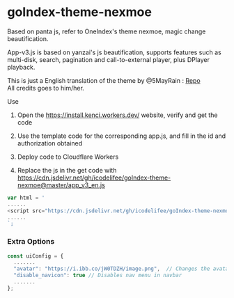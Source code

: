 # goIndex-theme-nexmoe

Based on panta js, refer to OneIndex's theme nexmoe, magic change beautification.

App-v3.js is based on yanzai's js beautification, supports features such as multi-disk, search, pagination and call-to-external player, plus DPlayer playback.

This is just a English translation of the theme by @5MayRain : [Repo](https://github.com/5MayRain/goIndex-theme-nexmoe) </br>
All credits goes to him/her.

Use
1. Open the https://install.kenci.workers.dev/ website, verify and get the code

2. Use the template code for the corresponding app.js, and fill in the id and authorization obtained

3. Deploy code to Cloudflare Workers

4. Replace the js in the get code with https://cdn.jsdelivr.net/gh/icodelifee/goIndex-theme-nexmoe@master/app_v3_en.js

``` js
var html = '
......
<script src="https://cdn.jsdelivr.net/gh/icodelifee/goIndex-theme-nexmoe@master/app_v3_en.js"></script>
......
`;
```

### Extra Options
``` js
const uiConfig = {
  .......
  "avatar": "https://i.ibb.co/jW0TDZH/image.png",  // Changes the avatar image in the navbar
  "disable_navicon": true // Disables nav menu in navbar
  .......
};
```
